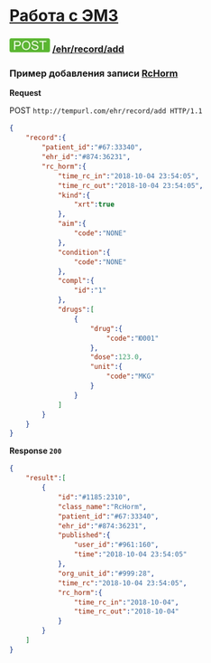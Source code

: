 [Работа с ЭМЗ](../../../../index.md)
=================================

### ![POST](../../../../../../img/post.png) [/ehr/record/add](../../index.md)

### Пример добавления записи [RcHorm](../../../../../../types/types.md#rcrchorm)

**Request**

POST `http://tempurl.com/ehr/record/add HTTP/1.1`
```json
{
    "record":{
        "patient_id":"#67:33340",
        "ehr_id":"#874:36231",
        "rc_horm":{
            "time_rc_in":"2018-10-04 23:54:05",
            "time_rc_out":"2018-10-04 23:54:05",
            "kind":{
                "xrt":true
            },
            "aim":{
                "code":"NONE"
            },
            "condition":{
                "code":"NONE"
            },
            "compl":{
                "id":"1"
            },
            "drugs":[
                {
                    "drug":{
                        "code":"Ю001"
                    },
                    "dose":123.0,
                    "unit":{
                        "code":"MKG"
                    }
                }
            ]
        }
    }
}
```

**Response `200`**

```json
{
    "result":[
        {
            "id":"#1185:2310",
            "class_name":"RcHorm",
            "patient_id":"#67:33340",
            "ehr_id":"#874:36231",
            "published":{
                "user_id":"#961:160",
                "time":"2018-10-04 23:54:05"
            },
            "org_unit_id":"#999:28",
            "time_rc":"2018-10-04 23:54:05",
            "rc_horm":{
                "time_rc_in":"2018-10-04",
                "time_rc_out":"2018-10-04"
            }
        }
    ]
}
```